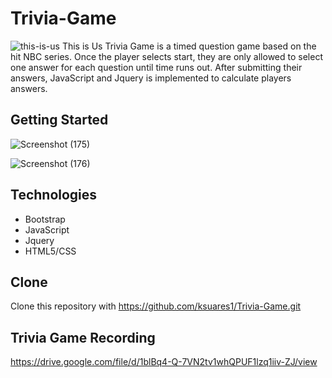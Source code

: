 # Trivia-Game
![this-is-us](https://user-images.githubusercontent.com/44280043/81520049-23a58a80-9311-11ea-9484-ea5d8c7ed5ef.jpg)
This is Us Trivia Game is a timed question game based on the hit NBC series. Once the player selects start, they are only allowed to select one answer for each question until time runs out. After submitting their answers, JavaScript and Jquery is implemented to calculate players answers. 

## Getting Started

![Screenshot (175)](https://user-images.githubusercontent.com/44280043/81520306-eb527c00-9311-11ea-8c82-fb28948ccd9a.png)

![Screenshot (176)](https://user-images.githubusercontent.com/44280043/81520324-f7d6d480-9311-11ea-8571-d2e10dffb1ba.png)

## Technologies
- Bootstrap
- JavaScript
- Jquery
- HTML5/CSS

## Clone
Clone this repository with https://github.com/ksuares1/Trivia-Game.git
        
## Trivia Game Recording 

https://drive.google.com/file/d/1blBq4-Q-7VN2tv1whQPUF1lzq1iiv-ZJ/view
